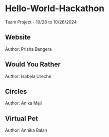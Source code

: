 # Hello-World-Hackathon
Team Project - 10/26 to 10/26/2024

## Website
Author: Prisha Bangera

## Would You Rather 
Author: Isabela Ureche

## Circles
Author: Anika Maji

## Virtual Pet
Author: Annika Balan
